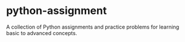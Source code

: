 # python-assignment
A collection of Python assignments and practice problems for learning basic to advanced concepts.
